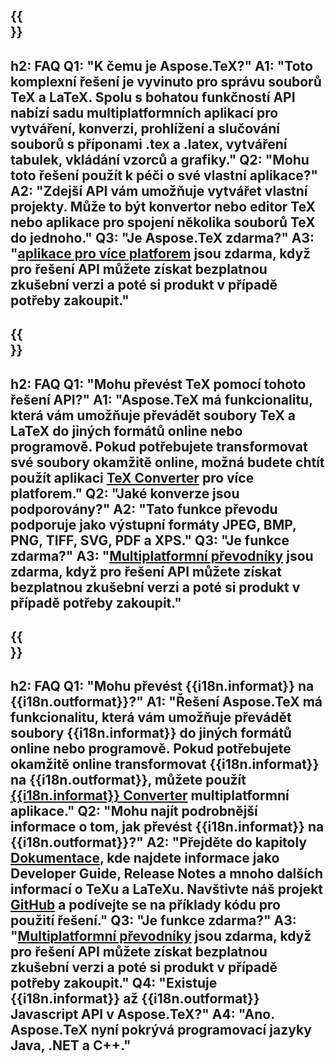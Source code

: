 ﻿---
translation: true
deploy: false
---

{{<section faq>}}
---
h2: FAQ
Q1: "K čemu je Aspose.TeX?"
A1: "Toto komplexní řešení je vyvinuto pro správu souborů TeX a LaTeX. Spolu s bohatou funkčností API nabízí sadu multiplatformních aplikací pro vytváření, konverzi, prohlížení a slučování souborů s příponami .tex a .latex, vytváření tabulek, vkládání vzorců a grafiky."
Q2: "Mohu toto řešení použít k péči o své vlastní aplikace?"
A2: "Zdejší API vám umožňuje vytvářet vlastní projekty. Může to být konvertor nebo editor TeX nebo aplikace pro spojení několika souborů TeX do jednoho."
Q3: "Je Aspose.TeX zdarma?"
A3: "[aplikace pro více platforem](https://products.aspose.app/tex/applications) jsou zdarma, když pro řešení API můžete získat bezplatnou zkušební verzi a poté si produkt v případě potřeby zakoupit."
---

{{<section faq-converter>}}
---
h2: FAQ
Q1: "Mohu převést TeX pomocí tohoto řešení API?"
A1: "Aspose.TeX má funkcionalitu, která vám umožňuje převádět soubory TeX a LaTeX do jiných formátů online nebo programově. Pokud potřebujete transformovat své soubory okamžitě online, možná budete chtít použít aplikaci [TeX Converter](https://products.aspose.app/tex/conversion/) pro více platforem."
Q2: "Jaké konverze jsou podporovány?"
A2: "Tato funkce převodu podporuje jako výstupní formáty JPEG, BMP, PNG, TIFF, SVG, PDF a XPS."
Q3: "Je funkce zdarma?"
A3: "[Multiplatformní převodníky](https://products.aspose.app/tex/conversion) jsou zdarma, když pro řešení API můžete získat bezplatnou zkušební verzi a poté si produkt v případě potřeby zakoupit."
---

{{<section faq-converter-child>}}
---
h2: FAQ
Q1: "Mohu převést {{i18n.informat}} na {{i18n.outformat}}?"
A1: "Řešení Aspose.TeX má funkcionalitu, která vám umožňuje převádět soubory {{i18n.informat}} do jiných formátů online nebo programově. Pokud potřebujete okamžitě online transformovat {{i18n.informat}} na {{i18n.outformat}}, můžete použít [{{i18n.informat}} Converter](https://products.aspose.app/tex/konverze/{{i18n.informatlower}}) multiplatformní aplikace."
Q2: "Mohu najít podrobnější informace o tom, jak převést {{i18n.informat}} na {{i18n.outformat}}?"
A2: "Přejděte do kapitoly [Dokumentace](https://docs.aspose.com/tex/), kde najdete informace jako Developer Guide, Release Notes a mnoho dalších informací o TeXu a LaTeXu. Navštivte náš projekt [GitHub](https://github.com/aspose-tex) a podívejte se na příklady kódu pro použití řešení."
Q3: "Je funkce zdarma?"
A3: "[Multiplatformní převodníky](https://products.aspose.app/tex/conversion) jsou zdarma, když pro řešení API můžete získat bezplatnou zkušební verzi a poté si produkt v případě potřeby zakoupit."
Q4: "Existuje {{i18n.informat}} až {{i18n.outformat}} Javascript API v Aspose.TeX?"
A4: "Ano. Aspose.TeX nyní pokrývá programovací jazyky Java, .NET a C++."
---

